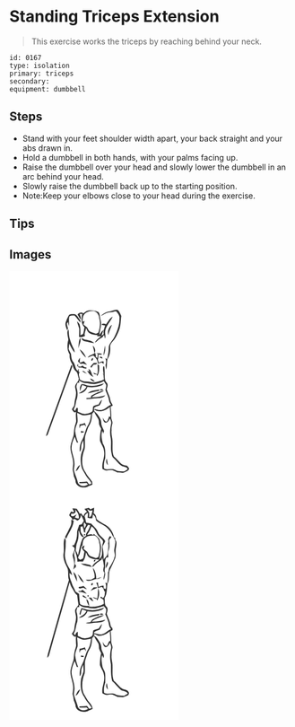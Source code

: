 # Standing Triceps Extension
> This exercise works the triceps by reaching behind your neck.

``` 
id: 0167 
type: isolation 
primary: triceps 
secondary:  
equipment: dumbbell 
``` 

## Steps

 - Stand with your feet shoulder width apart, your back straight and your abs drawn in.
 - Hold a dumbbell in both hands, with your palms facing up.
 - Raise the dumbbell over your head and slowly lower the dumbbell in an arc behind your head.
 - Slowly raise the dumbbell back up to the starting position.
 - Note:Keep your elbows close to your head during the exercise.

## Tips


## Images

<svg width="227pt" height="400" viewBox="0 0 227 300" xmlns="http://www.w3.org/2000/svg">
  <g fill="#FFF">
    <path d="M0 0h227v300H0V0m98.58 56.68c-.29-.31-.85-.92-1.13-1.22-2.47.01-5.47.29-6.22 3.13 1.58 2 2.43 4.47 4.17 6.35.67-2.61-.62-5.05-1.35-7.48 1.14-.01 2.29-.01 3.44 0-1.42 5.88-1.76 13.22 2.87 17.81-.46 3.01-.82 6.04-1.78 8.94-1.2.56-2.39 1.12-3.58 1.68.04-4.97.39-10-1.12-14.82-1.06-1.4-2.2-2.74-3.41-4.02.75 3.44 2.08 6.72 2.94 10.12.02 3.64-.17 7.28-.25 10.92 1.35.07 2.7.18 4.05.31 1.31-.59 2.63-1.14 3.97-1.65-1.46-3.47 1.28-7.1 1.43-10.65.96 2.05 1.72 4.28 3.32 5.95 4.07 3.23 9.43 3.67 14.43 3.33-.71.1-2.11.29-2.82.38l-.25 1.25c1.79.1 3.59.17 5.38.24-2.99 2.55-6.59 4.73-8.26 8.47 2.66-.86 3.94-3.57 6.32-4.89 1.91-1.51 4.77-2.27 5.32-5 .2.03.59.08.78.11.35 1.49.76 2.96 1.25 4.4 1.3-3.4-.66-6.92.18-10.4 1.27-7.29 7.17-12.39 9.96-19.03-4.09 2.15-6.02 6.66-8.85 10.1-2.12-.47-4.63-1.64-6.07.72 1.58.33 3.17.64 4.76.94-.91 3.74-2.92 7.53-1.84 11.45-1 .86-2.02 1.69-3.02 2.55.74-2.63 1.89-5.12 2.64-7.75-2.62 1.37-3.56 4.33-5.32 6.5-.04-4.5 1.74-8.81 2.1-13.3.81-3.8-1.13-7.35-1.52-11.06-.28-2.29-.37-5.04-2.43-6.54-4-1.42-8.29-2.26-12.54-1.92-2.99.24-5.14 2.57-7.55 4.08m35.53-2.76c-4.62.36-8.8 2.99-11.98 6.22 4.29-1.77 8.12-5.24 13.02-4.97 2.69.18 5.12-1.58 7.77-1.34 2.28 2.91 5.22 6.14 4.31 10.16.25 8.38-3 16.37-6.58 23.8-2.14 4.61-6.36 8.11-7.62 13.13-.1 5.6-.8 11.2-2.22 16.62l-2.36-.84c1.13 2.91 1.37 5.99.15 8.92.25 2.03.45 4.06.81 6.07 1.65-4.4.78-9.24 1.78-13.79 3.26-4.97 4.17-11.08 3.69-16.92-.25-2.66 1.59-4.93 3.27-6.79 4.22-4.17 6.47-9.8 8.66-15.2 2.38-6.06 2.08-12.61 2.96-18.95-1.46-2.76-2.38-6.13-5.03-8.01-3.7-.98-7.01 1.67-10.63 1.89m-54.76 5.5c-1.58 2.86-2.99 5.85-4.02 8.95-1.3 3.66.87 7.27 1.78 10.73.47-.82.92-1.64 1.37-2.47-.72-2.06-1.35-4.15-1.56-6.33.49-.77.98-1.55 1.47-2.32.36 1.89.71 3.79 1.19 5.66.84-4.34-.5-8.92.7-13.13 2.12-1.08 4.51-1.26 6.84-.99 2.86 2.96 5.14 6.4 7.97 9.38l-.12-3.07c-2.74-2.68-3.69-7.15-7.83-8.35l-1.58.16c-2.12 0-4.94-.34-6.21 1.78m52.84 26.25c1.23-4.8 3.25-9.32 5.1-13.9-4.46 2.94-6.25 8.82-5.1 13.9m-53.33 6.2c-1.78 6.53-1.98 13.79 1.78 19.7-.56 3.94.65 7.8 2.49 11.24 2.08 3.41 2.14 7.94 5.32 10.66 3.28 2.27 2.97 6.62 4.41 9.96.13 4.96-6.05 7.58-4.83 12.61.39 2.33 1.15 4.6 1.16 6.98.12 5.16-2.21 9.97-2.31 15.12.15 2.75-2.31 4.46-3.19 6.84 1.3 1.81 3.03 5.41 5.6 3.19-.82 4.22-.11 8.49.06 12.73-.48 3.1-1.96 5.95-2.36 9.08-.67 3.54-.54 7.19-1.32 10.71-1.57 4.55-3.28 9.11-3.95 13.9-.53 7.98 3.98 15.31 3.66 23.29-.08 2.47-.54 4.9-.74 7.35.3 2.31 1.16 4.53 1.2 6.89.08 2.89 2.06 5.25 2.56 8.05-.08 8.62 12.11 11.71 18.17 7.11 1.64-.34 3.19-.94 4.58-1.88-.17-1.29-.33-2.57-.49-3.85-2.83-4.25-6.66-7.78-8.78-12.5-6.59-8.95-5.1-21.34-1.21-31.09 1.25-6.63-.86-13.62 1.6-20.09 1.63-3.95 2.33-8.32 4.77-11.89 2.92-4.47 3.32-9.98 3.61-15.17.87-.98 1.73-1.97 2.59-2.97 1.4 3.08 3.1 6 5 8.79 1.91 2.45 1.34 5.7 1.86 8.56.6 2.06 1.79 3.89 2.72 5.82a57.452 57.452 0 0 0-1.63 15.89c1.38 4.52 4.76 8.23 5.34 13.04 2.07 8.36-3.53 16.2-2.01 24.6 1.47.75 2.89 1.67 4.52 2.04 2.95.51 5.9-.89 8.84-.27 2.4.79 4.59 2.07 6.87 3.12 3.15-.65 6.45 1.39 9.39-.38 2.41-1.07 5.67-1.85 6.11-4.95-.88-1.51-1.94-2.98-3.42-3.94-2.58-.6-5.4-.82-7.39-2.79-3.33-3.02-6.08-6.63-9.62-9.44-2.6-5.91-1.58-12.63-1.8-18.93.3-5.4-2.06-10.59-1.25-16-.29-3.05.29-6.03 1.02-8.97.83-3.18-1.89-5.89-1.54-9.04.16-4.6-.21-9.19-.85-13.74.99-.46 1.99-.92 2.98-1.38-.6-2.54-2.83-4.35-3.18-6.96-.67-5.22-3.58-9.75-4.95-14.76.44-2.36 1.71-4.72.95-7.16-.46-1.99-2.81-3-3.06-5.08-1.33-5.97-.12-12.12-1.14-18.11-.29-.17-.89-.49-1.19-.66-1.15 3.5-.12 7.02.25 10.55a92 92 0 0 0-2.3.39c.54.04 1.61.13 2.14.17.2 2.25.41 4.5.6 6.75-4.15 2.33-8.88 3.1-13.5 3.91-3.7-.07-7.27-1.42-11-1.29-2.84.27-5.29-1.21-7.7-2.44.07-3.19-2.89-6.79-.29-9.55-.33-.35-1-1.04-1.33-1.39.1-1.29.13-2.58.07-3.87-.32.77-.98 2.31-1.3 3.08-3.81-3.03-2.99-8.41-6-11.94-2.45-3.13-2.58-7.17-3.04-10.93-1.19-2.14-2.17-4.38-3.2-6.59.42-2.36.73-4.74.95-7.12 1.83 4.27 4.03 8.46 7.02 12.04.41-2.84-1.24-5.22-2.41-7.63-1.77-3.57-3.07-7.36-4.15-11.19-1.18-4.01-.74-8.27-1.67-12.32-2.96 4.2-.44 9.47-.09 14.1m13.29 11.66c.87-2.25 1.55-4.57 2.27-6.87 1.04-2.39.81-5.03.61-7.54-3 4.12-1.85 9.65-2.88 14.41m4.14-13.94c.63 2.68 3.17 4.19 5.71 4.55 3.87.73 7.68 1.82 11.6 2.18-3.39-3.05-8.07-3.95-12.44-4.58-1.57-.86-3.19-1.58-4.87-2.15m15.25 10.08c.73 3.31 1.87 6.54 2.17 9.94 2.58-3.17.68-7.65-2.17-9.94m16.37-.17c-.66 4.51-1.74 8.97-2.03 13.53 2.28-3.99 2.77-9.03 2.03-13.53m-33.93 4.94c1.78 4.43 5.18 8.02 8.4 11.45-1.13-4.7-4.67-8.59-8.4-11.45m20.8 4.56c-2.45 3.32-7.81 2.72-9.97 6.63 2.5-.79 4.78-2.22 7.39-2.7 3.29 2.72 6.34 6.55 6.18 11.06 1.65-.59 3.32-1.11 4.99-1.65.92.66 1.84 1.33 2.77 1.99-.02-.9-.07-2.71-.1-3.62-2.3-.22-4.38.75-6.32 1.88-.46-1.27-.91-2.55-1.37-3.82.85-2.4.54-4.99 1.12-7.45 1.66.82 3.28.71 4.86-.32-2.6-.97-5.36-1.3-8.12-.97l2.09.63c-.12 1.9-.39 3.79-.66 5.67l-2.6-2.2c.27-.12.8-.35 1.07-.47a13.84 13.84 0 0 1-1.33-4.66m6.42 5.34c-.06.32-.18.95-.25 1.27 1.19.47 2.38.96 3.58 1.44-.13-.51-.38-1.52-.51-2.02l-2.82-.69m-29.37 6.55c1.1 1.15 2.34 2.17 3.52 3.25 3.01-1.21 5.64.24 8.39 1.32-1.1-1.94-2.83-3.36-4.35-4.95-1.63.8-3.32 1.44-5.08 1.88-.31-2.2-.01-4.39.35-6.56-1.1 1.57-2.76 3.01-2.83 5.06m19.63-4.61c-1.29.4-2.83 3.13-1.26 3.87 1.08-.5 2.79-3.25 1.26-3.87m1.52 6.63c-1.79 1.42-3.02 3.4-4.64 5l1.32 1.41c.97-1.34 1.91-2.7 2.82-4.09 1.76-.42 4.46.13 4.86-2.26-1.44-.16-2.93-.42-4.36-.06m-22.44 3.73c.8.8 1.59 1.6 2.39 2.4 1.57.06 3.14.12 4.71.14 1.73.76 3.6 1.11 5.49 1.16-.05-.4-.14-1.22-.19-1.62-2.16.6-3.6-1.26-5.13-2.38-.63.4-1.88 1.21-2.5 1.61-.79-.04-2.37-.13-3.16-.17-.11-1-.34-3.01-.45-4.01-.39.96-.78 1.91-1.16 2.87m27.42-1.87c.09 4.42.82 8.91-.34 13.26-1.85-.79-3.69-1.61-5.56-2.35.59.79 1.19 1.58 1.79 2.36l2.99.12.47 2.5c3.15-4.21 3.01-9.7 2.7-14.69-.51-.3-1.54-.9-2.05-1.2m-35.08 1.09c-10.78 29.66-21.46 59.35-32.23 89.02a65.13 65.13 0 0 0-1.78 5.82c1.31-.46 2.18-1.31 2.62-2.56 10.63-29.33 21.19-58.69 31.87-88 .32-1.3 1.29-2.65.5-3.97-.24-.07-.73-.23-.98-.31m22.79 5.22c.35.83 1.06 2.47 1.42 3.3-.77-.25-2.29-.75-3.06-1 2.17 3.27 4.38 6.95 8.39 8.14-.61-.98-1.24-1.95-1.88-2.9-.48-2.34-1.64-4.43-2.65-6.56-.56-.25-1.67-.73-2.22-.98m-8.24 2.51c1.52 2.06 3.97 2.93 6.3 3.7-1.24-1.24-2.67-2.25-4.04-3.32-.57-.09-1.7-.28-2.26-.38m10.44 10.01c1.41 2.31 3.41 4.36 6.42 4.02-1.75-1.87-3.79-3.64-6.42-4.02z"/>
    <path d="M100.15 57.95c3.29-3.98 8.99-5.07 13.88-4.19 4.21 1.51 6 5.99 6.29 10.14 1.79 6.17.61 12.69-1.41 18.64-.99.42-1.98.83-2.96 1.25-2.67-.88-5.37-1.69-7.93-2.86-2.23-1.16-2.77-3.84-4.15-5.73-1.57-1.32-3.27-2.47-4.79-3.83.52-1.56 1.03-3.13 1.53-4.7-.68.27-2.05.81-2.73 1.07.09-3.35.03-7.03 2.27-9.79zM108.31 136.19c.49.63.49.63 0 0zM93.05 146.33c2.74 1.58 5.5 3.51 8.8 3.45 4.72.01 9.35 2.28 14.07 1.02 3.44-.99 7.12-1.44 10.1-3.59l.51.16c.88 1.64 2.03 3.13 2.87 4.79.63 2.47-1.06 4.89-.76 7.34 1.66 4.5 4.19 8.75 4.67 13.62.2 2.1 1.37 3.87 2.63 5.5-4.06 1.58-6.85 5.29-11.03 6.62-3.93 1.73-8.05-.43-11.98-.99 1.13-3.43 4.84-3.55 7.67-4.68 1.81-2.21 2.67-5.03 3.3-7.77-1.87 1.86-3.24 4.13-4.38 6.5-2.41.51-4.86 1.03-7.06 2.2-1.49 2.45.28 6.59-2.9 8.19-4.02 2.16-9.16 3.29-13.45 1.24-1.51-.62-2.99-1.3-4.48-1.95-.49-1.69 1.26-5.59-1.67-5.14-.79 1.37-1.4 2.84-2.11 4.26-.47-.58-1.4-1.73-1.87-2.3 2.42-3.53 2.76-7.8 3.59-11.86 2.28-5.37 2-11.51.36-17.02-.74-2.26.59-4.45 1.16-6.57.61-.03 1.83-.07 2.44-.09-.12-.74-.36-2.2-.48-2.93m10.94 6.4c-2.52-.54-5.05-1.89-7.65-1.45-1.62 2.68-2.82 5.9-1.48 8.95.65-2.73 1.44-5.43 2.58-8 1.93.7 3.87 1.41 5.75 2.24-2.02 4.48-6.47 6.58-10.41 9.02 5.12.29 10.31-3.68 11.63-8.65 6.56 1.13 13.4.41 19.54-2.14 1.07-.7 1.88-1.72 2.77-2.62-7.23 2.53-15.1 4.65-22.73 2.65m.7 10.68c5.04-.82 9.87-2.73 14.97-3.18.3-.5.88-1.49 1.17-1.99-5.47 1.1-11.8 1.28-16.14 5.17m16.55-4.2c1.25.57 3.67.8 4.39-.56-.96-.95-4.69-1.41-4.39.56m-11.71 7.42c-.22.96-.43 1.92-.64 2.89-1.96.13-3.92.3-5.88.45l.07 1.19c4.69.39 9.23-1.13 13.91-1.11 4.03-.31 8.73-.32 11.38-3.91-5.86 1.67-12.11 2.83-18.13 2.64 4.16-4.76 11.46-5.06 16.39-8.86-6.23.59-11.7 3.82-17.1 6.71z"/>
    <path d="M113.29 184.95c6.62 5.35 15.52 1.66 21.13-3.32.37 4.42.58 8.86.68 13.3-.44-.12-1.31-.38-1.75-.5-.8 2.48-1.39 5.22-3.37 7.08-2.77-.69-3.88-3.5-5.19-5.71.66 2.36.78 5.67 3.33 6.85 3.49.67 4.96-3.31 6.5-5.63.78 2.22 2.11 4.5 1.53 6.94-1.47 6.63-2.08 13.64-.46 20.31.93 6.4-.59 12.96.99 19.29.51 2.15.52 4.68 2.46 6.14 3.79 3.29 6.46 7.77 10.64 10.6 2.69 1.92 7.4.82 8.45 4.7-1.62 1.11-3.27 2.26-5.13 2.94-2.69.04-5.38-.31-8.04-.61-2.91-1.13-5.68-3.07-8.96-2.58-3.08-.17-6.77 1.27-9.38-.88-.63-4.49-.09-9.4 1.54-13.69.03-6.58.89-13.63-3.11-19.34-1.41-5.5-2.98-11.7-.75-17.21l1.07 3.65c.31-.81.94-2.45 1.26-3.27-1.23-3.69-3.85-6.98-3.78-11.04.05-4.49-2.99-8.05-5.29-11.62-1.34-2.28-4.7-3.29-4.37-6.4m18.5 74.53c-.45-2.93-.95-5.85-1.44-8.77-1.5 3.02-1.08 6.42 1.44 8.77zM90.67 189.54c2.7 1.12 5.21 2.78 8.11 3.37 3.58.32 7.09-.73 10.55-1.49-.66 4.78-1.21 9.82-3.82 14.01-4.17 6.54-4.68 14.67-8.66 21.31-2.45 4.52-3.22 9.79-2.57 14.87 1.82-1.75 1.6-4.37 1.77-6.66-.02-3.09 1.41-5.91 2.75-8.61.37 4.24 1.1 8.72-.71 12.75-3.41 7.07-3.33 15.35-1.56 22.85.84 3.85 3.5 6.87 5.23 10.33 2.04 4.34 6.21 7.22 8.11 11.67-.93.88-2.25.96-3.44 1.28-.98-1.14-1.31-3.16-2.82-3.69-3.21.23-6.41.62-9.64.46-.17.37-.51 1.11-.67 1.48 3.32.34 6.62.29 9.93-.07.49.46 1.45 1.4 1.94 1.87-3.91 3.33-10.64 2.71-13.3-1.83-1.21-6.04-4.27-11.5-5.64-17.5.12-2.64 1.04-5.2.89-7.87.05-7.25-3.3-13.93-4.02-21.06.07-5.43 1.99-10.69 4.24-15.58 1 2.56 1.93 5.15 2.79 7.76.63.09 1.27.17 1.9.26-1.97-4.98-3.55-10.15-4.02-15.51-.05-4.15 1.92-7.91 3.17-11.75.48-4.21-.44-8.44-.51-12.65m3.23 15.41c-.18 1.81-.34 3.64-.03 5.44l1.16-3.48c1.81-.43 3.61-.89 5.4-1.41.73 1.06 1.5 2.08 2.32 3.07-.5-1.84-1.14-3.63-1.77-5.43-2.22 1.08-4.62 1.65-7.08 1.81m1.94 11.46c1.54-.41 3.07-.84 4.57-1.38-1.54-.47-3.1-.88-4.66-1.28l.09 2.66m-7.2 51.38c3.42-1.61 4.51-5.36 6.1-8.46-3.56 1.31-4.59 5.38-6.1 8.46z"/>
  </g>
  <g fill="#333">
    <path d="M98.58 56.68c2.41-1.51 4.56-3.84 7.55-4.08 4.25-.34 8.54.5 12.54 1.92 2.06 1.5 2.15 4.25 2.43 6.54.39 3.71 2.33 7.26 1.52 11.06-.36 4.49-2.14 8.8-2.1 13.3 1.76-2.17 2.7-5.13 5.32-6.5-.75 2.63-1.9 5.12-2.64 7.75 1-.86 2.02-1.69 3.02-2.55-1.08-3.92.93-7.71 1.84-11.45-1.59-.3-3.18-.61-4.76-.94 1.44-2.36 3.95-1.19 6.07-.72 2.83-3.44 4.76-7.95 8.85-10.1-2.79 6.64-8.69 11.74-9.96 19.03-.84 3.48 1.12 7-.18 10.4-.49-1.44-.9-2.91-1.25-4.4-.19-.03-.58-.08-.78-.11-.55 2.73-3.41 3.49-5.32 5-2.38 1.32-3.66 4.03-6.32 4.89 1.67-3.74 5.27-5.92 8.26-8.47-1.79-.07-3.59-.14-5.38-.24l.25-1.25c.71-.09 2.11-.28 2.82-.38-5 .34-10.36-.1-14.43-3.33-1.6-1.67-2.36-3.9-3.32-5.95-.15 3.55-2.89 7.18-1.43 10.65-1.34.51-2.66 1.06-3.97 1.65-1.35-.13-2.7-.24-4.05-.31.08-3.64.27-7.28.25-10.92-.86-3.4-2.19-6.68-2.94-10.12 1.21 1.28 2.35 2.62 3.41 4.02 1.51 4.82 1.16 9.85 1.12 14.82 1.19-.56 2.38-1.12 3.58-1.68.96-2.9 1.32-5.93 1.78-8.94-4.63-4.59-4.29-11.93-2.87-17.81-1.15-.01-2.3-.01-3.44 0 .73 2.43 2.02 4.87 1.35 7.48-1.74-1.88-2.59-4.35-4.17-6.35.75-2.84 3.75-3.12 6.22-3.13.28.3.84.91 1.13 1.22m1.57 1.27c-2.24 2.76-2.18 6.44-2.27 9.79.68-.26 2.05-.8 2.73-1.07-.5 1.57-1.01 3.14-1.53 4.7 1.52 1.36 3.22 2.51 4.79 3.83 1.38 1.89 1.92 4.57 4.15 5.73 2.56 1.17 5.26 1.98 7.93 2.86.98-.42 1.97-.83 2.96-1.25 2.02-5.95 3.2-12.47 1.41-18.64-.29-4.15-2.08-8.63-6.29-10.14-4.89-.88-10.59.21-13.88 4.19z"/>
    <path d="M134.11 53.92c3.62-.22 6.93-2.87 10.63-1.89 2.65 1.88 3.57 5.25 5.03 8.01-.88 6.34-.58 12.89-2.96 18.95-2.19 5.4-4.44 11.03-8.66 15.2-1.68 1.86-3.52 4.13-3.27 6.79.48 5.84-.43 11.95-3.69 16.92-1 4.55-.13 9.39-1.78 13.79-.36-2.01-.56-4.04-.81-6.07 1.22-2.93.98-6.01-.15-8.92l2.36.84c1.42-5.42 2.12-11.02 2.22-16.62 1.26-5.02 5.48-8.52 7.62-13.13 3.58-7.43 6.83-15.42 6.58-23.8.91-4.02-2.03-7.25-4.31-10.16-2.65-.24-5.08 1.52-7.77 1.34-4.9-.27-8.73 3.2-13.02 4.97 3.18-3.23 7.36-5.86 11.98-6.22zM79.35 59.42c1.27-2.12 4.09-1.78 6.21-1.78l1.58-.16c4.14 1.2 5.09 5.67 7.83 8.35l.12 3.07c-2.83-2.98-5.11-6.42-7.97-9.38-2.33-.27-4.72-.09-6.84.99-1.2 4.21.14 8.79-.7 13.13-.48-1.87-.83-3.77-1.19-5.66-.49.77-.98 1.55-1.47 2.32.21 2.18.84 4.27 1.56 6.33-.45.83-.9 1.65-1.37 2.47-.91-3.46-3.08-7.07-1.78-10.73 1.03-3.1 2.44-6.09 4.02-8.95z"/>
    <path d="M132.19 85.67c-1.15-5.08.64-10.96 5.1-13.9-1.85 4.58-3.87 9.1-5.1 13.9zM78.86 91.87c-.35-4.63-2.87-9.9.09-14.1.93 4.05.49 8.31 1.67 12.32 1.08 3.83 2.38 7.62 4.15 11.19 1.17 2.41 2.82 4.79 2.41 7.63-2.99-3.58-5.19-7.77-7.02-12.04-.22 2.38-.53 4.76-.95 7.12 1.03 2.21 2.01 4.45 3.2 6.59.46 3.76.59 7.8 3.04 10.93 3.01 3.53 2.19 8.91 6 11.94.32-.77.98-2.31 1.3-3.08.06 1.29.03 2.58-.07 3.87.33.35 1 1.04 1.33 1.39-2.6 2.76.36 6.36.29 9.55 2.41 1.23 4.86 2.71 7.7 2.44 3.73-.13 7.3 1.22 11 1.29 4.62-.81 9.35-1.58 13.5-3.91-.19-2.25-.4-4.5-.6-6.75-.53-.04-1.6-.13-2.14-.17a92 92 0 0 1 2.3-.39c-.37-3.53-1.4-7.05-.25-10.55.3.17.9.49 1.19.66 1.02 5.99-.19 12.14 1.14 18.11.25 2.08 2.6 3.09 3.06 5.08.76 2.44-.51 4.8-.95 7.16 1.37 5.01 4.28 9.54 4.95 14.76.35 2.61 2.58 4.42 3.18 6.96-.99.46-1.99.92-2.98 1.38.64 4.55 1.01 9.14.85 13.74-.35 3.15 2.37 5.86 1.54 9.04-.73 2.94-1.31 5.92-1.02 8.97-.81 5.41 1.55 10.6 1.25 16 .22 6.3-.8 13.02 1.8 18.93 3.54 2.81 6.29 6.42 9.62 9.44 1.99 1.97 4.81 2.19 7.39 2.79 1.48.96 2.54 2.43 3.42 3.94-.44 3.1-3.7 3.88-6.11 4.95-2.94 1.77-6.24-.27-9.39.38-2.28-1.05-4.47-2.33-6.87-3.12-2.94-.62-5.89.78-8.84.27-1.63-.37-3.05-1.29-4.52-2.04-1.52-8.4 4.08-16.24 2.01-24.6-.58-4.81-3.96-8.52-5.34-13.04-.2-5.34.35-10.7 1.63-15.89-.93-1.93-2.12-3.76-2.72-5.82-.52-2.86.05-6.11-1.86-8.56-1.9-2.79-3.6-5.71-5-8.79-.86 1-1.72 1.99-2.59 2.97-.29 5.19-.69 10.7-3.61 15.17-2.44 3.57-3.14 7.94-4.77 11.89-2.46 6.47-.35 13.46-1.6 20.09-3.89 9.75-5.38 22.14 1.21 31.09 2.12 4.72 5.95 8.25 8.78 12.5.16 1.28.32 2.56.49 3.85-1.39.94-2.94 1.54-4.58 1.88-6.06 4.6-18.25 1.51-18.17-7.11-.5-2.8-2.48-5.16-2.56-8.05-.04-2.36-.9-4.58-1.2-6.89.2-2.45.66-4.88.74-7.35.32-7.98-4.19-15.31-3.66-23.29.67-4.79 2.38-9.35 3.95-13.9.78-3.52.65-7.17 1.32-10.71.4-3.13 1.88-5.98 2.36-9.08-.17-4.24-.88-8.51-.06-12.73-2.57 2.22-4.3-1.38-5.6-3.19.88-2.38 3.34-4.09 3.19-6.84.1-5.15 2.43-9.96 2.31-15.12-.01-2.38-.77-4.65-1.16-6.98-1.22-5.03 4.96-7.65 4.83-12.61-1.44-3.34-1.13-7.69-4.41-9.96-3.18-2.72-3.24-7.25-5.32-10.66-1.84-3.44-3.05-7.3-2.49-11.24-3.76-5.91-3.56-13.17-1.78-19.7m14.19 54.46c.12.73.36 2.19.48 2.93-.61.02-1.83.06-2.44.09-.57 2.12-1.9 4.31-1.16 6.57 1.64 5.51 1.92 11.65-.36 17.02-.83 4.06-1.17 8.33-3.59 11.86.47.57 1.4 1.72 1.87 2.3.71-1.42 1.32-2.89 2.11-4.26 2.93-.45 1.18 3.45 1.67 5.14 1.49.65 2.97 1.33 4.48 1.95 4.29 2.05 9.43.92 13.45-1.24 3.18-1.6 1.41-5.74 2.9-8.19 2.2-1.17 4.65-1.69 7.06-2.2 1.14-2.37 2.51-4.64 4.38-6.5-.63 2.74-1.49 5.56-3.3 7.77-2.83 1.13-6.54 1.25-7.67 4.68 3.93.56 8.05 2.72 11.98.99 4.18-1.33 6.97-5.04 11.03-6.62-1.26-1.63-2.43-3.4-2.63-5.5-.48-4.87-3.01-9.12-4.67-13.62-.3-2.45 1.39-4.87.76-7.34-.84-1.66-1.99-3.15-2.87-4.79l-.51-.16c-2.98 2.15-6.66 2.6-10.1 3.59-4.72 1.26-9.35-1.01-14.07-1.02-3.3.06-6.06-1.87-8.8-3.45m20.24 38.62c-.33 3.11 3.03 4.12 4.37 6.4 2.3 3.57 5.34 7.13 5.29 11.62-.07 4.06 2.55 7.35 3.78 11.04-.32.82-.95 2.46-1.26 3.27l-1.07-3.65c-2.23 5.51-.66 11.71.75 17.21 4 5.71 3.14 12.76 3.11 19.34-1.63 4.29-2.17 9.2-1.54 13.69 2.61 2.15 6.3.71 9.38.88 3.28-.49 6.05 1.45 8.96 2.58 2.66.3 5.35.65 8.04.61 1.86-.68 3.51-1.83 5.13-2.94-1.05-3.88-5.76-2.78-8.45-4.7-4.18-2.83-6.85-7.31-10.64-10.6-1.94-1.46-1.95-3.99-2.46-6.14-1.58-6.33-.06-12.89-.99-19.29-1.62-6.67-1.01-13.68.46-20.31.58-2.44-.75-4.72-1.53-6.94-1.54 2.32-3.01 6.3-6.5 5.63-2.55-1.18-2.67-4.49-3.33-6.85 1.31 2.21 2.42 5.02 5.19 5.71 1.98-1.86 2.57-4.6 3.37-7.08.44.12 1.31.38 1.75.5-.1-4.44-.31-8.88-.68-13.3-5.61 4.98-14.51 8.67-21.13 3.32m-22.62 4.59c.07 4.21.99 8.44.51 12.65-1.25 3.84-3.22 7.6-3.17 11.75.47 5.36 2.05 10.53 4.02 15.51-.63-.09-1.27-.17-1.9-.26-.86-2.61-1.79-5.2-2.79-7.76-2.25 4.89-4.17 10.15-4.24 15.58.72 7.13 4.07 13.81 4.02 21.06.15 2.67-.77 5.23-.89 7.87 1.37 6 4.43 11.46 5.64 17.5 2.66 4.54 9.39 5.16 13.3 1.83-.49-.47-1.45-1.41-1.94-1.87-3.31.36-6.61.41-9.93.07.16-.37.5-1.11.67-1.48 3.23.16 6.43-.23 9.64-.46 1.51.53 1.84 2.55 2.82 3.69 1.19-.32 2.51-.4 3.44-1.28-1.9-4.45-6.07-7.33-8.11-11.67-1.73-3.46-4.39-6.48-5.23-10.33-1.77-7.5-1.85-15.78 1.56-22.85 1.81-4.03 1.08-8.51.71-12.75-1.34 2.7-2.77 5.52-2.75 8.61-.17 2.29.05 4.91-1.77 6.66-.65-5.08.12-10.35 2.57-14.87 3.98-6.64 4.49-14.77 8.66-21.31 2.61-4.19 3.16-9.23 3.82-14.01-3.46.76-6.97 1.81-10.55 1.49-2.9-.59-5.41-2.25-8.11-3.37z"/>
    <path d="M92.15 103.53c1.03-4.76-.12-10.29 2.88-14.41.2 2.51.43 5.15-.61 7.54-.72 2.3-1.4 4.62-2.27 6.87zM96.29 89.59c1.68.57 3.3 1.29 4.87 2.15 4.37.63 9.05 1.53 12.44 4.58-3.92-.36-7.73-1.45-11.6-2.18-2.54-.36-5.08-1.87-5.71-4.55zM111.54 99.67c2.85 2.29 4.75 6.77 2.17 9.94-.3-3.4-1.44-6.63-2.17-9.94zM127.91 99.5c.74 4.5.25 9.54-2.03 13.53.29-4.56 1.37-9.02 2.03-13.53zM93.98 104.44c3.73 2.86 7.27 6.75 8.4 11.45-3.22-3.43-6.62-7.02-8.4-11.45z"/>
    <path d="M114.78 109c.17 1.62.61 3.19 1.33 4.66-.27.12-.8.35-1.07.47l2.6 2.2c.27-1.88.54-3.77.66-5.67l-2.09-.63c2.76-.33 5.52 0 8.12.97-1.58 1.03-3.2 1.14-4.86.32-.58 2.46-.27 5.05-1.12 7.45.46 1.27.91 2.55 1.37 3.82 1.94-1.13 4.02-2.1 6.32-1.88.03.91.08 2.72.1 3.62-.93-.66-1.85-1.33-2.77-1.99-1.67.54-3.34 1.06-4.99 1.65.16-4.51-2.89-8.34-6.18-11.06-2.61.48-4.89 1.91-7.39 2.7 2.16-3.91 7.52-3.31 9.97-6.63z"/>
    <path d="M121.2 114.34l2.82.69c.13.5.38 1.51.51 2.02-1.2-.48-2.39-.97-3.58-1.44.07-.32.19-.95.25-1.27zM91.83 120.89c.07-2.05 1.73-3.49 2.83-5.06-.36 2.17-.66 4.36-.35 6.56 1.76-.44 3.45-1.08 5.08-1.88 1.52 1.59 3.25 3.01 4.35 4.95-2.75-1.08-5.38-2.53-8.39-1.32-1.18-1.08-2.42-2.1-3.52-3.25zM111.46 116.28c1.53.62-.18 3.37-1.26 3.87-1.57-.74-.03-3.47 1.26-3.87zM112.98 122.91c1.43-.36 2.92-.1 4.36.06-.4 2.39-3.1 1.84-4.86 2.26-.91 1.39-1.85 2.75-2.82 4.09l-1.32-1.41c1.62-1.6 2.85-3.58 4.64-5zM90.54 126.64c.38-.96.77-1.91 1.16-2.87.11 1 .34 3.01.45 4.01.79.04 2.37.13 3.16.17.62-.4 1.87-1.21 2.5-1.61 1.53 1.12 2.97 2.98 5.13 2.38.05.4.14 1.22.19 1.62-1.89-.05-3.76-.4-5.49-1.16-1.57-.02-3.14-.08-4.71-.14-.8-.8-1.59-1.6-2.39-2.4zM117.96 124.77c.51.3 1.54.9 2.05 1.2.31 4.99.45 10.48-2.7 14.69l-.47-2.5-2.99-.12c-.6-.78-1.2-1.57-1.79-2.36 1.87.74 3.71 1.56 5.56 2.35 1.16-4.35.43-8.84.34-13.26zM82.88 125.86c.25.08.74.24.98.31.79 1.32-.18 2.67-.5 3.97-10.68 29.31-21.24 58.67-31.87 88-.44 1.25-1.31 2.1-2.62 2.56.5-1.97 1.1-3.91 1.78-5.82 10.77-29.67 21.45-59.36 32.23-89.02zM105.67 131.08c.55.25 1.66.73 2.22.98 1.01 2.13 2.17 4.22 2.65 6.56.64.95 1.27 1.92 1.88 2.9-4.01-1.19-6.22-4.87-8.39-8.14.77.25 2.29.75 3.06 1-.36-.83-1.07-2.47-1.42-3.3m2.64 5.11c.49.63.49.63 0 0zM97.43 133.59c.56.1 1.69.29 2.26.38 1.37 1.07 2.8 2.08 4.04 3.32-2.33-.77-4.78-1.64-6.3-3.7zM107.87 143.6c2.63.38 4.67 2.15 6.42 4.02-3.01.34-5.01-1.71-6.42-4.02zM103.99 152.73c7.63 2 15.5-.12 22.73-2.65-.89.9-1.7 1.92-2.77 2.62-6.14 2.55-12.98 3.27-19.54 2.14-1.32 4.97-6.51 8.94-11.63 8.65 3.94-2.44 8.39-4.54 10.41-9.02-1.88-.83-3.82-1.54-5.75-2.24-1.14 2.57-1.93 5.27-2.58 8-1.34-3.05-.14-6.27 1.48-8.95 2.6-.44 5.13.91 7.65 1.45zM104.69 163.41c4.34-3.89 10.67-4.07 16.14-5.17-.29.5-.87 1.49-1.17 1.99-5.1.45-9.93 2.36-14.97 3.18zM121.24 159.21c-.3-1.97 3.43-1.51 4.39-.56-.72 1.36-3.14 1.13-4.39.56zM109.53 166.63c5.4-2.89 10.87-6.12 17.1-6.71-4.93 3.8-12.23 4.1-16.39 8.86 6.02.19 12.27-.97 18.13-2.64-2.65 3.59-7.35 3.6-11.38 3.91-4.68-.02-9.22 1.5-13.91 1.11l-.07-1.19c1.96-.15 3.92-.32 5.88-.45.21-.97.42-1.93.64-2.89zM93.9 204.95c2.46-.16 4.86-.73 7.08-1.81.63 1.8 1.27 3.59 1.77 5.43-.82-.99-1.59-2.01-2.32-3.07-1.79.52-3.59.98-5.4 1.41l-1.16 3.48c-.31-1.8-.15-3.63.03-5.44zM95.84 216.41l-.09-2.66c1.56.4 3.12.81 4.66 1.28-1.5.54-3.03.97-4.57 1.38zM131.79 259.48c-2.52-2.35-2.94-5.75-1.44-8.77.49 2.92.99 5.84 1.44 8.77zM88.64 267.79c1.51-3.08 2.54-7.15 6.1-8.46-1.59 3.1-2.68 6.85-6.1 8.46z"/>
  </g>
</svg>

<svg width="227pt" height="400" viewBox="0 0 227 300" xmlns="http://www.w3.org/2000/svg">
  <g fill="#FFF">
    <path d="M0 0h227v300H0V0m100.4 17.98a92.99 92.99 0 0 0 3.56 4.12c-2.87.76-4.09 3.22-4.77 5.87-1.17-1.46-2.35-2.91-3.53-4.37-.32.27-.95.79-1.27 1.06a89.283 89.283 0 0 0-4.27-6.92c-1.94-.16-3.88-.32-5.82-.43.67 1.46 1.37 2.9 2.09 4.34-.21.23-.64.71-.85.94-.94-.42-1.88-.85-2.81-1.27-.98 1.54-2.03 3.05-2.7 4.76.36 2.76 4.54 3.34 3.77 6.5 1.2-.37 2.38-.74 3.56-1.15 1.21.78 2.37 1.63 3.65 2.3 3.16-1.25 4.44-4.39 4.64-7.58 1.56 2.53 2.96 5.16 3.88 8-.89 1.43-1.78 2.85-2.68 4.27-1.21.37-2.43.76-3.64 1.13-.66 3.56-2.82 6.76-2.65 10.47.15 5.62-1.15 11.24-3.98 16.12-.72.27-2.15.8-2.86 1.07 1.04.95 2.11 1.87 3.23 2.73 1.04 3.63-1.67 6.56-2.44 9.88.76 4.05 2.44 7.98 2.35 12.16-.18 2.43-1.1 4.76-1.08 7.21.72-.97 1.41-1.96 2.05-2.99l1.16.72-.41-1.06c1.03-1.67.62-3.14-1.15-4.07.2-3.64.63-7.36-.5-10.89-.76-2.48-.2-5.09.91-7.36 1.06 5.06 3.45 9.89 3.14 15.17 2.38-.37 4.8-.48 7.2-.21 3.06-3.39 3.6-8.06 4.4-12.36.98 2.05 1.76 4.27 3.35 5.94 4.05 3.28 9.44 3.33 14.37 3.8-3.52 2.89-8.23 5.02-9.52 9.78.44-.18 1.31-.53 1.75-.71 2.76-3.98 7-6.59 10.96-9.24.19-.87.4-1.73.6-2.58 1.2 3.71 2 7.56 2.44 11.43-.58 2.97-2.02 6.3.69 8.71-.31 3.27-1.35 6.44-1.28 9.74 1.38-2.05 1.63-4.56 2.09-6.93.5-2.32-1.01-4.57-.43-6.88 1.26-5.24-.57-10.91 1.85-15.89 1.01-.3 2.02-.59 3.04-.87-.24-1.85-.52-3.71-.57-5.58.11-2.71 1.65-5.1 1.96-7.76-.08-3.28-.04-6.57-.28-9.85 1.02-1.25 2.06-2.47 3.1-3.7-.9-.34-1.68-1.03-2.7-.87-.72 1.3-1.25 2.69-1.83 4.06.58 1.73.5 3.54-.03 5.27.99 4.65-.3 9.33-.88 13.95-.3 3.56-3.87 5.08-5.27 8.09.53-5.36-.23-10.66-1.05-15.93-.66-3.56 2.76-5.96 3.24-9.17-1.55-3.3-4.93-5.2-7.23-7.93-2.45-2.47-2.9-6.18-5.24-8.72-1.94-2.28-4.29-4.18-6.15-6.52-2.27-.55-4.55-1.02-6.84-1.42-.57-2.96-1.26-5.89-2.1-8.79 1.02-1.84 2.37-3.48 4.5-4.07-.1 2.09-.27 4.17-.43 6.25 2.04.82 4.22.91 6.38.62.19-1.59.39-3.19.61-4.78 2.7 1.74 4.28 4.3 4.06 7.56 3.29 3.73 8.28 5.01 12.2 7.87 3.69 2.75 6.92 6.2 8.94 10.37 1.73 3.81 4.88 7.21 4.89 11.62-.5 3.35-1.14 6.68-1.58 10.03.03 2.87 1.39 5.71.71 8.59-1.2 5.26-4.01 9.95-6.86 14.46-1.52 1.97-.52 4.74-2.03 6.71-.18 4.91-.13 9.86-1.16 14.7-.59-.2-1.79-.61-2.39-.81.88 2.64 1.27 5.41.55 8.15-.69-.1-2.08-.28-2.78-.37-.06-1.28-.12-2.56-.19-3.84-2.36-.09-4.49.9-6.54 1.93-.6-2-1.14-4.05-.82-6.15l-2.54.32c1.21 2.24 2.13 4.63 2.38 7.19 1.7-.57 3.41-1.09 5.11-1.63 1.94 1.45 2.85 3.61 3.33 5.92l1.02.02c-.61 2.9.03 6.39-2.24 8.67-1.36.37-2.05-1.02-2.86-1.79-.4.36-1.21 1.07-1.61 1.43 1.28.8 2.55 1.62 3.89 2.32l.57.3c.48 1.87.7 3.81.62 5.74-5.82 3.44-12.87 4.22-19.51 3.78-.42-3.58-.33-8-3.8-10.15.14 3.4 1.99 6.32 3.48 9.26-4.1-.09-8.55.15-11.92-2.63-.93-4.43-.92-8.99-1.36-13.48-1.55-1.17-3.15-2.3-4.79-3.33-1.09-3.35-3.21-6.22-4.42-9.51-1.55-4.97-4.37-9.64-3.41-15.07.79.74 2.37 2.23 3.16 2.98-.49-4.54-3.06-8.39-5.31-12.22-2.44-4.13-3.58-8.86-4.17-13.58-.21-4.68 1.09-9.26.96-13.94-.21-3.43 1.1-7.22-1.16-10.2-2.85 6.41-.51 13.55-1.59 20.28-1.02 5.36.67 10.71 2.92 15.53 1.22 2.74 3.11 5.33 3.07 8.46.46 3.96-.38 8.11 1.2 11.89-9.14 31.65-18.02 63.37-27.09 95.05-.86 2.98-1.87 5.97-1.94 9.11 1.22-1.12 2.27-2.47 2.6-4.12 8.94-32.33 18.57-64.47 27.29-96.86.78 2.55 1.54 5.16 3.12 7.35 2.39 3.24 3.63 7.34 7.01 9.78.48 4.35 1.05 8.68 1.69 13-1.42 2.27-3.23 4.3-4.4 6.72-.45 3.08.92 6.01 1.12 9.05.48 5.49-2.13 10.61-2.24 16.07-.02 2.8-2.21 4.82-3.4 7.18 1.74 1.33 3.08 4.78 5.71 3.13-.59 4.17-.02 8.35.13 12.52-.47 3.1-1.94 5.94-2.33 9.06-.67 3.54-.57 7.2-1.34 10.72-1.55 4.53-3.27 9.07-3.92 13.84-.49 6.7 2.7 12.9 3.43 19.46.54 3.75.02 7.57-.69 11.26.65 2.25 1.32 4.51 1.39 6.87.08 2.86 2 5.21 2.51 7.98-.04 8.65 12 11.68 18.18 7.25 1.69-.47 3.32-1.12 4.84-2-.22-3.31-2.03-6.1-4.14-8.52-3.42-3.47-5.25-8.06-7.89-12.08-3.3-8.61-2.07-18.49 1.36-26.88 1.19-6.56-.87-13.49 1.55-19.9 1.58-4 2.39-8.37 4.8-11.99 2.92-4.49 3.32-10.02 3.63-15.23.85-.93 1.71-1.86 2.56-2.79 1.44 3.02 3.13 5.91 5.01 8.68 1.87 2.45 1.32 5.68 1.84 8.54.6 2.05 1.77 3.87 2.7 5.79-1.25 5.18-1.83 10.52-1.65 15.84 1.37 4.51 4.73 8.23 5.35 13 2.15 8.4-3.54 16.28-2 24.72 1.51.76 2.97 1.68 4.64 2.05 2.91.48 5.83-.94 8.73-.28 2.39.78 4.58 2.05 6.87 3.1 2.42-.28 4.8.3 7.21.45 2.46-.86 4.8-2 7.23-2.94.41-1.43 1.66-3.07.17-4.3-1.41-2.82-4.59-2.9-7.24-3.63-5-2.58-7.8-7.81-12.27-11.11-2.68-6.24-1.56-13.28-1.81-19.9.21-4.71-1.87-9.22-1.26-13.94-.01-3.08-.06-6.17.88-9.15 1.34-3.51-1.66-6.59-1.39-10.06.17-4.54-.18-9.08-.82-13.57l2.64-1.29c-.05-.59-.15-1.76-.21-2.34-1.01-1.27-2.38-2.44-2.53-4.16-.6-5.44-3.61-10.15-5.05-15.35.68-2.97 2.32-6.66-.27-9.19-3.14-3.09-2.08-7.92-2.64-11.9 3.75-5.69 2.78-12.68 3.85-19.09 3.44-5.58.77-12.55 3.23-18.44 2.44-4.67 4.48-9.53 6.62-14.34 2.34-4.91.22-10.5 1.61-15.63.52-3.36 1.56-7.34-.99-10.17-.02-.55-.06-1.65-.07-2.2l-1.52-1.12c-1.38-6.75-5.31-13.31-11.46-16.75-4.11-2.27-8.55-4.15-11.88-7.57-.6-3.02-1.05-6.27-4.02-7.94.45-2.48.62-4.99.65-7.51-1.69.7-3.36 1.45-5.02 2.22-.7-.69-1.4-1.37-2.09-2.06-1.97.46-3.93.98-5.88 1.52M82.8 32.72c.11 2.51.4 5.18-.76 7.51-2.26 5.21-4.79 10.31-7.58 15.26.47.85.96 1.69 1.45 2.52 3.27-8.15 9.43-15.27 10.14-24.33-1.08-.34-2.16-.66-3.25-.96m30.41 53.64c-.04.57-.12 1.72-.15 2.29 1.12.41 2.47-1.74 2.09-2.72-.49.11-1.46.32-1.94.43m17.82 1.9c-.99 2.95-2.64 5.87-1.84 9.08 1.35-2.72 4.06-6.13 1.84-9.08m-35.45 2.95c4.4 3 9.98 3.25 15 4.59-1.21-1.2-2.15-2.97-4.01-3.17-3.61-.8-7.28-1.48-10.99-1.42m16.15 5.72c.54 4.44 3.13 8.46 2.19 13.11-1.56.84-3.1 1.72-4.62 2.63-2.41-.09-4.83-.13-7.23.14 3.7 2.82 8.34.63 12.18-.69 3.29-.29 6.77-.68 9.37-2.94-2.49.64-4.89 1.58-7.32 2.44-.32-5.08-.89-10.83-4.57-14.69m-26.09 5.5c.81 4.51 2.89 8.62 4.79 12.75.22-4.62-1.01-9.76-4.79-12.75m5.96 2.77c1.62 4.35 3.74 9.25 8.04 11.54-1.62-4.41-5-8.02-8.04-11.54m18.09 14.92c1.46.73 2.47-1.73 1.76-2.78-1.33-.47-2.66 1.73-1.76 2.78m-16.56 2.14c-.16.34-.49 1.03-.66 1.37.42.21 1.27.64 1.69.86 1.65-.32 3.3-.63 4.93-1.02 1.46.91 2.95 1.79 4.72 1.94-1.44-1.64-3.09-3.06-4.69-4.54-1.9.83-3.94 1.16-5.99 1.39m19.78.63c-1.78 1.49-3.06 3.46-4.64 5.14 3-2.2 6.96-2.6 9.68-5.13-1.67-.07-3.38-.31-5.04-.01m5.75 1.24c-.37 4.58-.13 9.21-1.01 13.74-2-.76-3.98-1.59-6.03-2.19 1.26 1.72 3.02 2.72 5.18 2.62.18.59.53 1.77.7 2.36 3.01-4.94 3.63-11.24 1.16-16.53m-23.22 3.77c-1.06-.04-2.12-.07-3.17-.11.17.29.5.88.67 1.17 3.72-.19 7.12 1.26 10.52 2.56-1.71-1.94-3.66-3.63-5.64-5.28-.8.55-1.59 1.1-2.38 1.66m2.35 6.87c1.63 1.61 3.79 2.19 6.01 2.42-1.63-1.45-3.44-2.66-5.23-3.9-.19.37-.58 1.11-.78 1.48m7.51-1.43c-1.31.63-1.32 1.3-.04 2.02 1.32-.65 1.34-1.33.04-2.02m.44 2.91c2.07 1.99 3.83 4.65 6.84 5.26-.68-.99-1.37-1.96-2.08-2.92.36-2.7-3.22-1.6-4.76-2.34z"/>
    <path d="M87.78 18.72c3.32 3.21 6.07 7.48 4.86 12.3-1.7-.38-3.36-.91-4.98-1.53.78-1.47 1.58-2.93 2.38-4.38-2.03 1.26-4.01 3.59-6.64 2.47-1.5-.05-.57-2.15-.89-3.11 1.95-.26 4.59.64 5.56-1.69 1.31-1.11-.18-2.73-.29-4.06zM104.03 18.17c1.24.76 2.46 1.54 3.68 2.34l3.79-.45c-1.57 2.98-.69 8.22-4.72 9.01-.02-1.95-.01-3.91.03-5.87-.95-1.66-1.9-3.33-2.78-5.03zM100.04 36c.9 1.01 1.84 2 2.63 3.11-.53 1.61-1.35 3.1-2.07 4.63-1.19-2.46-1.6-5.15-.56-7.74z"/>
    <path d="M105.33 39.43c.95.08 1.89.21 2.82.38-.89 2.99-1.96 5.95-3.79 8.51-.97 1.73-2.73 3.64-1.65 5.71-1.69 1.13-3.93 1.87-4.85 3.81-3.15 6.96-4.38 14.54-6.01 21.95-1.01-2.17-2.01-4.33-3.1-6.45.63-3.48.39-7.15 1.91-10.43 2.12-4.95 1.97-10.42 1.88-15.69.14.02.41.05.55.07.98 3.27 2.41 8.63 6.64 8.49-1.28-2.34-3.15-4.34-4.24-6.78-.36-2.3-.25-4.63-.29-6.95.86-.27 1.72-.53 2.59-.79.84 2.44 1.82 4.89 1.85 7.53l2.08 1.04c-1.18-3.98 1.39-7.42 3.61-10.4m-5.06 14.34c1.19-.46 1.39-1.28.6-2.45-1.3.36-1.5 1.18-.6 2.45zM109.81 41.19c5.63 3.11 6.01 10.32 10.7 14.31 1.76 1.99 4.48 3.69 4.89 6.48-1.66 5.23-1.39 10.73-1.44 16.15.08 2.85-1.97 5.11-3.44 7.33.06-6.56 3.63-13.06 1.65-19.63-.72-2.44-1.03-4.98-1.73-7.41-1.91-3.04-5.12-4.94-7.74-7.31-.05.43-.16 1.3-.22 1.73-.86-.28-2.57-.82-3.43-1.1-1.7.35-3.41.67-5.12.98 2.45-3.58 4.7-7.33 5.88-11.53z"/>
    <path d="M101.03 57c3.55-3.49 8.81-3.51 13.45-3.42 3.25 2.17 5.54 5.5 5.67 9.5 1.86 6.42.9 13.19-1.21 19.41-1 .42-2 .85-3 1.28-2.86-.97-5.81-1.78-8.49-3.19-1.71-1.39-2.32-3.6-3.54-5.34-1.53-1.35-3.23-2.48-4.76-3.83.45-1.5.98-2.98 1.32-4.52-.64.28-1.93.82-2.58 1.09-2.48 2.02 1.08 5.36 2.44 7.3-.43 2.98-.86 5.98-1.74 8.87l-3.84 1.86c-.92-.73-1.85-1.46-2.77-2.19.1-.56.31-1.69.41-2.26 2.7-4.01 2.72-9.09 4.11-13.59l1.34-1.18c.26-3.42.42-7.31 3.19-9.79zM116.02 150.79c3.41-.94 6.86-1.73 10.2-2.9 1.15 1.62 3.04 2.94 3.34 5.03-.02 2.11-.74 4.13-1.23 6.17 2 4.56 4.36 9.08 4.97 14.09.23 2.06 1.37 3.82 2.59 5.44-4.02 1.61-6.82 5.24-10.97 6.59-3.94 1.78-8.07-.44-12.02-1.02 1.31-3.28 4.92-3.49 7.74-4.63 1.82-2.23 2.67-5.07 3.27-7.83-1.78 1.88-3.05 4.14-4.47 6.29-2.3 1-4.85 1.33-7.11 2.44-1.17 2.64.25 6.58-2.79 8.22-4.01 2.14-9.14 3.29-13.41 1.23-1.52-.61-3-1.3-4.49-1.95-.01-1.89-.03-3.77-.1-5.65-2.19.67-2.73 2.98-3.77 4.73-.44-.57-1.32-1.7-1.76-2.27 3.23-4.69 2.67-10.62 4.84-15.72.65-4.35.42-8.89-.89-13.11-.7-2.26.56-4.45 1.11-6.58.61-.02 1.83-.05 2.45-.07-.1-.71-.29-2.14-.38-2.85 2.71 1.55 5.48 3.42 8.75 3.38 4.74.01 9.4 2.27 14.13.97m-6.01 2.68c-4.66.08-9.03-1.69-13.47-2.83-1.28 2.6-2.29 5.35-2.72 8.23.33.21.97.63 1.29.83.49-2.56 1.3-5.04 2.32-7.43 1.93.68 3.85 1.39 5.73 2.2-1.98 4.54-6.62 6.34-10.22 9.23 5.05-.18 10.13-3.82 11.52-8.81 4.21.58 8.52.75 12.7-.14 3.53-.81 7.52-1.47 9.62-4.79-5.38 1.95-10.99 3.65-16.77 3.51m-5.39 9.94c5.08-.77 9.92-2.7 15.05-3.17.29-.5.86-1.51 1.14-2.01-5.5 1.08-11.81 1.3-16.19 5.18m16.61-4.2c1.25.59 3.66.79 4.38-.58-.96-.93-4.67-1.39-4.38.58m-9.13 6.03c-1.75.85-2.63 2.61-3.58 4.2-2.15.21-4.3.49-6.42.93 4.47 2.06 9.2-.35 13.82-.26 4.38-.29 9.59-.11 12.52-4-5.89 1.65-12.16 2.84-18.2 2.66 4.24-4.74 11.55-5.04 16.48-8.92-5.21.62-10.12 2.78-14.62 5.39z"/>
    <path d="M118.44 187.48c5.88 1.02 11.56-2.17 15.95-5.8.37 4.16.59 8.33.65 12.51-3.32.89-2.39 5.54-5.11 7.15-2.82-.44-3.79-3.52-5.21-5.57.67 2.45.91 5.58 3.37 7 3.54.43 4.99-3.34 6.59-5.75.92 2.54 2.15 5.24 1.25 7.98-1.65 6.86-1.54 14.05-.05 20.93.17 7.47-.36 14.99 1.68 22.29 3.98 3.42 7.06 7.72 10.94 11.22 2.9 2.78 8.04 1.57 10 5.5-1.81 1.01-3.51 2.24-5.45 2.99-4.07-.07-8.31-.17-11.89-2.35-4.49-2.41-10.16 1.15-14.38-1.68-.72-4.49-.07-9.42 1.49-13.73-.04-4.1.27-8.21-.19-12.29-.43-3.54-3.25-6.25-3.71-9.78-.62-4.8-2.02-9.79-.06-14.49l1.24 3.76c3.13-4.64-2.56-8.56-2.46-13.3.24-4.88-2.79-8.84-5.34-12.68-1.19-1.84-3.03-3.09-4.79-4.33.88-3.57 3.56.21 5.48.42m13.33 72.08c-.38-2.97-.86-5.93-1.38-8.88-1.59 3.06-1.1 6.44 1.38 8.88zM90.68 189.67c2.72 1.06 5.26 2.66 8.14 3.29 3.56.3 7.02-.77 10.46-1.49-.6 4.55-1.13 9.32-3.47 13.37-4.57 7.17-5.23 16.04-9.65 23.3-1.98 4.2-2.51 8.98-1.88 13.56 2.04-2.09 1.59-5.14 1.86-7.78.21-2.7 1.5-5.14 2.63-7.54.24 3.22.77 6.49.21 9.71-.69 3.45-2.78 6.47-3.2 9.99-1.09 8.04-.48 16.89 4.5 23.62 2.39 5.45 7.01 9.35 9.86 14.51-1.21.33-2.43.63-3.64.93-.83-1.23-1.56-2.53-2.56-3.63-3.33.17-6.66.55-10 .49-.16.38-.47 1.13-.63 1.5 3.3.34 6.6.26 9.9-.04.49.45 1.48 1.34 1.97 1.78-3.9 3.29-10.66 2.75-13.27-1.84-1.27-6.03-4.28-11.51-5.66-17.51.24-2.98 1.15-5.9.85-8.91-.16-7.2-3.72-13.81-4.01-20.97.42-5.06 2.13-9.94 4.23-14.53.99 2.51 1.91 5.05 2.77 7.62.48.14 1.44.43 1.92.58-1.79-5.12-3.51-10.31-3.99-15.74-.04-4.17 1.98-7.94 3.18-11.83.46-4.14-.4-8.3-.52-12.44m3.2 15.31c-.15 1.82-.3 3.66-.1 5.49.33-.88.98-2.65 1.31-3.53 1.77-.43 3.54-.89 5.3-1.41.59.78 1.77 2.33 2.36 3.11-.52-1.87-1.11-3.68-1.71-5.51a22.72 22.72 0 0 1-7.16 1.85m1.93 11.07c.83-.01 2.48-.04 3.3-.05l.52-1.52c-1.3-.2-2.61-.4-3.91-.59l.09 2.16m-7.25 51.76c3.51-1.56 4.62-5.37 6.21-8.51-3.62 1.26-4.61 5.44-6.21 8.51z"/>
  </g>
  <g fill="#333">
    <path d="M100.4 17.98c1.95-.54 3.91-1.06 5.88-1.52.69.69 1.39 1.37 2.09 2.06 1.66-.77 3.33-1.52 5.02-2.22-.03 2.52-.2 5.03-.65 7.51 2.97 1.67 3.42 4.92 4.02 7.94 3.33 3.42 7.77 5.3 11.88 7.57 6.15 3.44 10.08 10 11.46 16.75l1.52 1.12c.01.55.05 1.65.07 2.2 2.55 2.83 1.51 6.81.99 10.17-1.39 5.13.73 10.72-1.61 15.63-2.14 4.81-4.18 9.67-6.62 14.34-2.46 5.89.21 12.86-3.23 18.44-1.07 6.41-.1 13.4-3.85 19.09.56 3.98-.5 8.81 2.64 11.9 2.59 2.53.95 6.22.27 9.19 1.44 5.2 4.45 9.91 5.05 15.35.15 1.72 1.52 2.89 2.53 4.16.06.58.16 1.75.21 2.34l-2.64 1.29c.64 4.49.99 9.03.82 13.57-.27 3.47 2.73 6.55 1.39 10.06-.94 2.98-.89 6.07-.88 9.15-.61 4.72 1.47 9.23 1.26 13.94.25 6.62-.87 13.66 1.81 19.9 4.47 3.3 7.27 8.53 12.27 11.11 2.65.73 5.83.81 7.24 3.63 1.49 1.23.24 2.87-.17 4.3-2.43.94-4.77 2.08-7.23 2.94-2.41-.15-4.79-.73-7.21-.45-2.29-1.05-4.48-2.32-6.87-3.1-2.9-.66-5.82.76-8.73.28-1.67-.37-3.13-1.29-4.64-2.05-1.54-8.44 4.15-16.32 2-24.72-.62-4.77-3.98-8.49-5.35-13-.18-5.32.4-10.66 1.65-15.84-.93-1.92-2.1-3.74-2.7-5.79-.52-2.86.03-6.09-1.84-8.54-1.88-2.77-3.57-5.66-5.01-8.68-.85.93-1.71 1.86-2.56 2.79-.31 5.21-.71 10.74-3.63 15.23-2.41 3.62-3.22 7.99-4.8 11.99-2.42 6.41-.36 13.34-1.55 19.9-3.43 8.39-4.66 18.27-1.36 26.88 2.64 4.02 4.47 8.61 7.89 12.08 2.11 2.42 3.92 5.21 4.14 8.52-1.52.88-3.15 1.53-4.84 2-6.18 4.43-18.22 1.4-18.18-7.25-.51-2.77-2.43-5.12-2.51-7.98-.07-2.36-.74-4.62-1.39-6.87.71-3.69 1.23-7.51.69-11.26-.73-6.56-3.92-12.76-3.43-19.46.65-4.77 2.37-9.31 3.92-13.84.77-3.52.67-7.18 1.34-10.72.39-3.12 1.86-5.96 2.33-9.06-.15-4.17-.72-8.35-.13-12.52-2.63 1.65-3.97-1.8-5.71-3.13 1.19-2.36 3.38-4.38 3.4-7.18.11-5.46 2.72-10.58 2.24-16.07-.2-3.04-1.57-5.97-1.12-9.05 1.17-2.42 2.98-4.45 4.4-6.72-.64-4.32-1.21-8.65-1.69-13-3.38-2.44-4.62-6.54-7.01-9.78-1.58-2.19-2.34-4.8-3.12-7.35-8.72 32.39-18.35 64.53-27.29 96.86-.33 1.65-1.38 3-2.6 4.12.07-3.14 1.08-6.13 1.94-9.11 9.07-31.68 17.95-63.4 27.09-95.05-1.58-3.78-.74-7.93-1.2-11.89.04-3.13-1.85-5.72-3.07-8.46-2.25-4.82-3.94-10.17-2.92-15.53 1.08-6.73-1.26-13.87 1.59-20.28 2.26 2.98.95 6.77 1.16 10.2.13 4.68-1.17 9.26-.96 13.94.59 4.72 1.73 9.45 4.17 13.58 2.25 3.83 4.82 7.68 5.31 12.22-.79-.75-2.37-2.24-3.16-2.98-.96 5.43 1.86 10.1 3.41 15.07 1.21 3.29 3.33 6.16 4.42 9.51 1.64 1.03 3.24 2.16 4.79 3.33.44 4.49.43 9.05 1.36 13.48 3.37 2.78 7.82 2.54 11.92 2.63-1.49-2.94-3.34-5.86-3.48-9.26 3.47 2.15 3.38 6.57 3.8 10.15 6.64.44 13.69-.34 19.51-3.78.08-1.93-.14-3.87-.62-5.74l-.57-.3c-1.34-.7-2.61-1.52-3.89-2.32.4-.36 1.21-1.07 1.61-1.43.81.77 1.5 2.16 2.86 1.79 2.27-2.28 1.63-5.77 2.24-8.67l-1.02-.02c-.48-2.31-1.39-4.47-3.33-5.92-1.7.54-3.41 1.06-5.11 1.63-.25-2.56-1.17-4.95-2.38-7.19l2.54-.32c-.32 2.1.22 4.15.82 6.15 2.05-1.03 4.18-2.02 6.54-1.93.07 1.28.13 2.56.19 3.84.7.09 2.09.27 2.78.37.72-2.74.33-5.51-.55-8.15.6.2 1.8.61 2.39.81 1.03-4.84.98-9.79 1.16-14.7 1.51-1.97.51-4.74 2.03-6.71 2.85-4.51 5.66-9.2 6.86-14.46.68-2.88-.68-5.72-.71-8.59.44-3.35 1.08-6.68 1.58-10.03-.01-4.41-3.16-7.81-4.89-11.62-2.02-4.17-5.25-7.62-8.94-10.37-3.92-2.86-8.91-4.14-12.2-7.87.22-3.26-1.36-5.82-4.06-7.56-.22 1.59-.42 3.19-.61 4.78-2.16.29-4.34.2-6.38-.62.16-2.08.33-4.16.43-6.25-2.13.59-3.48 2.23-4.5 4.07.84 2.9 1.53 5.83 2.1 8.79 2.29.4 4.57.87 6.84 1.42 1.86 2.34 4.21 4.24 6.15 6.52 2.34 2.54 2.79 6.25 5.24 8.72 2.3 2.73 5.68 4.63 7.23 7.93-.48 3.21-3.9 5.61-3.24 9.17.82 5.27 1.58 10.57 1.05 15.93 1.4-3.01 4.97-4.53 5.27-8.09.58-4.62 1.87-9.3.88-13.95.53-1.73.61-3.54.03-5.27.58-1.37 1.11-2.76 1.83-4.06 1.02-.16 1.8.53 2.7.87-1.04 1.23-2.08 2.45-3.1 3.7.24 3.28.2 6.57.28 9.85-.31 2.66-1.85 5.05-1.96 7.76.05 1.87.33 3.73.57 5.58-1.02.28-2.03.57-3.04.87-2.42 4.98-.59 10.65-1.85 15.89-.58 2.31.93 4.56.43 6.88-.46 2.37-.71 4.88-2.09 6.93-.07-3.3.97-6.47 1.28-9.74-2.71-2.41-1.27-5.74-.69-8.71-.44-3.87-1.24-7.72-2.44-11.43-.2.85-.41 1.71-.6 2.58-3.96 2.65-8.2 5.26-10.96 9.24-.44.18-1.31.53-1.75.71 1.29-4.76 6-6.89 9.52-9.78-4.93-.47-10.32-.52-14.37-3.8-1.59-1.67-2.37-3.89-3.35-5.94-.8 4.3-1.34 8.97-4.4 12.36-2.4-.27-4.82-.16-7.2.21.31-5.28-2.08-10.11-3.14-15.17-1.11 2.27-1.67 4.88-.91 7.36 1.13 3.53.7 7.25.5 10.89 1.77.93 2.18 2.4 1.15 4.07l.41 1.06-1.16-.72c-.64 1.03-1.33 2.02-2.05 2.99-.02-2.45.9-4.78 1.08-7.21.09-4.18-1.59-8.11-2.35-12.16.77-3.32 3.48-6.25 2.44-9.88a49.55 49.55 0 0 1-3.23-2.73c.71-.27 2.14-.8 2.86-1.07 2.83-4.88 4.13-10.5 3.98-16.12-.17-3.71 1.99-6.91 2.65-10.47 1.21-.37 2.43-.76 3.64-1.13.9-1.42 1.79-2.84 2.68-4.27-.92-2.84-2.32-5.47-3.88-8-.2 3.19-1.48 6.33-4.64 7.58-1.28-.67-2.44-1.52-3.65-2.3-1.18.41-2.36.78-3.56 1.15.77-3.16-3.41-3.74-3.77-6.5.67-1.71 1.72-3.22 2.7-4.76.93.42 1.87.85 2.81 1.27.21-.23.64-.71.85-.94-.72-1.44-1.42-2.88-2.09-4.34 1.94.11 3.88.27 5.82.43 1.53 2.24 2.95 4.55 4.27 6.92.32-.27.95-.79 1.27-1.06 1.18 1.46 2.36 2.91 3.53 4.37.68-2.65 1.9-5.11 4.77-5.87a92.99 92.99 0 0 1-3.56-4.12m-12.62.74c.11 1.33 1.6 2.95.29 4.06-.97 2.33-3.61 1.43-5.56 1.69.32.96-.61 3.06.89 3.11 2.63 1.12 4.61-1.21 6.64-2.47-.8 1.45-1.6 2.91-2.38 4.38 1.62.62 3.28 1.15 4.98 1.53 1.21-4.82-1.54-9.09-4.86-12.3m16.25-.55c.88 1.7 1.83 3.37 2.78 5.03-.04 1.96-.05 3.92-.03 5.87 4.03-.79 3.15-6.03 4.72-9.01l-3.79.45c-1.22-.8-2.44-1.58-3.68-2.34M100.04 36c-1.04 2.59-.63 5.28.56 7.74.72-1.53 1.54-3.02 2.07-4.63-.79-1.11-1.73-2.1-2.63-3.11m5.29 3.43c-2.22 2.98-4.79 6.42-3.61 10.4l-2.08-1.04c-.03-2.64-1.01-5.09-1.85-7.53-.87.26-1.73.52-2.59.79.04 2.32-.07 4.65.29 6.95 1.09 2.44 2.96 4.44 4.24 6.78-4.23.14-5.66-5.22-6.64-8.49-.14-.02-.41-.05-.55-.07.09 5.27.24 10.74-1.88 15.69-1.52 3.28-1.28 6.95-1.91 10.43 1.09 2.12 2.09 4.28 3.1 6.45 1.63-7.41 2.86-14.99 6.01-21.95.92-1.94 3.16-2.68 4.85-3.81-1.08-2.07.68-3.98 1.65-5.71 1.83-2.56 2.9-5.52 3.79-8.51-.93-.17-1.87-.3-2.82-.38m4.48 1.76c-1.18 4.2-3.43 7.95-5.88 11.53 1.71-.31 3.42-.63 5.12-.98.86.28 2.57.82 3.43 1.1.06-.43.17-1.3.22-1.73 2.62 2.37 5.83 4.27 7.74 7.31.7 2.43 1.01 4.97 1.73 7.41 1.98 6.57-1.59 13.07-1.65 19.63 1.47-2.22 3.52-4.48 3.44-7.33.05-5.42-.22-10.92 1.44-16.15-.41-2.79-3.13-4.49-4.89-6.48-4.69-3.99-5.07-11.2-10.7-14.31M101.03 57c-2.77 2.48-2.93 6.37-3.19 9.79l-1.34 1.18c-1.39 4.5-1.41 9.58-4.11 13.59-.1.57-.31 1.7-.41 2.26.92.73 1.85 1.46 2.77 2.19l3.84-1.86c.88-2.89 1.31-5.89 1.74-8.87-1.36-1.94-4.92-5.28-2.44-7.3.65-.27 1.94-.81 2.58-1.09-.34 1.54-.87 3.02-1.32 4.52 1.53 1.35 3.23 2.48 4.76 3.83 1.22 1.74 1.83 3.95 3.54 5.34 2.68 1.41 5.63 2.22 8.49 3.19 1-.43 2-.86 3-1.28 2.11-6.22 3.07-12.99 1.21-19.41-.13-4-2.42-7.33-5.67-9.5-4.64-.09-9.9-.07-13.45 3.42m14.99 93.79c-4.73 1.3-9.39-.96-14.13-.97-3.27.04-6.04-1.83-8.75-3.38.09.71.28 2.14.38 2.85-.62.02-1.84.05-2.45.07-.55 2.13-1.81 4.32-1.11 6.58 1.31 4.22 1.54 8.76.89 13.11-2.17 5.1-1.61 11.03-4.84 15.72.44.57 1.32 1.7 1.76 2.27 1.04-1.75 1.58-4.06 3.77-4.73.07 1.88.09 3.76.1 5.65 1.49.65 2.97 1.34 4.49 1.95 4.27 2.06 9.4.91 13.41-1.23 3.04-1.64 1.62-5.58 2.79-8.22 2.26-1.11 4.81-1.44 7.11-2.44 1.42-2.15 2.69-4.41 4.47-6.29-.6 2.76-1.45 5.6-3.27 7.83-2.82 1.14-6.43 1.35-7.74 4.63 3.95.58 8.08 2.8 12.02 1.02 4.15-1.35 6.95-4.98 10.97-6.59-1.22-1.62-2.36-3.38-2.59-5.44-.61-5.01-2.97-9.53-4.97-14.09.49-2.04 1.21-4.06 1.23-6.17-.3-2.09-2.19-3.41-3.34-5.03-3.34 1.17-6.79 1.96-10.2 2.9m2.42 36.69c-1.92-.21-4.6-3.99-5.48-.42 1.76 1.24 3.6 2.49 4.79 4.33 2.55 3.84 5.58 7.8 5.34 12.68-.1 4.74 5.59 8.66 2.46 13.3l-1.24-3.76c-1.96 4.7-.56 9.69.06 14.49.46 3.53 3.28 6.24 3.71 9.78.46 4.08.15 8.19.19 12.29-1.56 4.31-2.21 9.24-1.49 13.73 4.22 2.83 9.89-.73 14.38 1.68 3.58 2.18 7.82 2.28 11.89 2.35 1.94-.75 3.64-1.98 5.45-2.99-1.96-3.93-7.1-2.72-10-5.5-3.88-3.5-6.96-7.8-10.94-11.22-2.04-7.3-1.51-14.82-1.68-22.29-1.49-6.88-1.6-14.07.05-20.93.9-2.74-.33-5.44-1.25-7.98-1.6 2.41-3.05 6.18-6.59 5.75-2.46-1.42-2.7-4.55-3.37-7 1.42 2.05 2.39 5.13 5.21 5.57 2.72-1.61 1.79-6.26 5.11-7.15-.06-4.18-.28-8.35-.65-12.51-4.39 3.63-10.07 6.82-15.95 5.8m-27.76 2.19c.12 4.14.98 8.3.52 12.44-1.2 3.89-3.22 7.66-3.18 11.83.48 5.43 2.2 10.62 3.99 15.74-.48-.15-1.44-.44-1.92-.58-.86-2.57-1.78-5.11-2.77-7.62-2.1 4.59-3.81 9.47-4.23 14.53.29 7.16 3.85 13.77 4.01 20.97.3 3.01-.61 5.93-.85 8.91 1.38 6 4.39 11.48 5.66 17.51 2.61 4.59 9.37 5.13 13.27 1.84-.49-.44-1.48-1.33-1.97-1.78-3.3.3-6.6.38-9.9.04.16-.37.47-1.12.63-1.5 3.34.06 6.67-.32 10-.49 1 1.1 1.73 2.4 2.56 3.63 1.21-.3 2.43-.6 3.64-.93-2.85-5.16-7.47-9.06-9.86-14.51-4.98-6.73-5.59-15.58-4.5-23.62.42-3.52 2.51-6.54 3.2-9.99.56-3.22.03-6.49-.21-9.71-1.13 2.4-2.42 4.84-2.63 7.54-.27 2.64.18 5.69-1.86 7.78-.63-4.58-.1-9.36 1.88-13.56 4.42-7.26 5.08-16.13 9.65-23.3 2.34-4.05 2.87-8.82 3.47-13.37-3.44.72-6.9 1.79-10.46 1.49-2.88-.63-5.42-2.23-8.14-3.29z"/>
    <path d="M82.8 32.72c1.09.3 2.17.62 3.25.96-.71 9.06-6.87 16.18-10.14 24.33-.49-.83-.98-1.67-1.45-2.52 2.79-4.95 5.32-10.05 7.58-15.26 1.16-2.33.87-5 .76-7.51zM100.27 53.77c-.9-1.27-.7-2.09.6-2.45.79 1.17.59 1.99-.6 2.45zM113.21 86.36c.48-.11 1.45-.32 1.94-.43.38.98-.97 3.13-2.09 2.72.03-.57.11-1.72.15-2.29zM131.03 88.26c2.22 2.95-.49 6.36-1.84 9.08-.8-3.21.85-6.13 1.84-9.08zM95.58 91.21c3.71-.06 7.38.62 10.99 1.42 1.86.2 2.8 1.97 4.01 3.17-5.02-1.34-10.6-1.59-15-4.59zM111.73 96.93c3.68 3.86 4.25 9.61 4.57 14.69 2.43-.86 4.83-1.8 7.32-2.44-2.6 2.26-6.08 2.65-9.37 2.94-3.84 1.32-8.48 3.51-12.18.69 2.4-.27 4.82-.23 7.23-.14 1.52-.91 3.06-1.79 4.62-2.63.94-4.65-1.65-8.67-2.19-13.11zM85.64 102.43c3.78 2.99 5.01 8.13 4.79 12.75-1.9-4.13-3.98-8.24-4.79-12.75zM91.6 105.2c3.04 3.52 6.42 7.13 8.04 11.54-4.3-2.29-6.42-7.19-8.04-11.54zM109.69 120.12c-.9-1.05.43-3.25 1.76-2.78.71 1.05-.3 3.51-1.76 2.78zM93.13 122.26c2.05-.23 4.09-.56 5.99-1.39 1.6 1.48 3.25 2.9 4.69 4.54-1.77-.15-3.26-1.03-4.72-1.94-1.63.39-3.28.7-4.93 1.02-.42-.22-1.27-.65-1.69-.86.17-.34.5-1.03.66-1.37zM112.91 122.89c1.66-.3 3.37-.06 5.04.01-2.72 2.53-6.68 2.93-9.68 5.13 1.58-1.68 2.86-3.65 4.64-5.14zM118.66 124.13c2.47 5.29 1.85 11.59-1.16 16.53-.17-.59-.52-1.77-.7-2.36-2.16.1-3.92-.9-5.18-2.62 2.05.6 4.03 1.43 6.03 2.19.88-4.53.64-9.16 1.01-13.74zM95.44 127.9c.79-.56 1.58-1.11 2.38-1.66 1.98 1.65 3.93 3.34 5.64 5.28-3.4-1.3-6.8-2.75-10.52-2.56-.17-.29-.5-.88-.67-1.17 1.05.04 2.11.07 3.17.11zM97.79 134.77c.2-.37.59-1.11.78-1.48 1.79 1.24 3.6 2.45 5.23 3.9-2.22-.23-4.38-.81-6.01-2.42zM105.3 133.34c1.3.69 1.28 1.37-.04 2.02-1.28-.72-1.27-1.39.04-2.02zM105.74 136.25c1.54.74 5.12-.36 4.76 2.34.71.96 1.4 1.93 2.08 2.92-3.01-.61-4.77-3.27-6.84-5.26zM110.01 153.47c5.78.14 11.39-1.56 16.77-3.51-2.1 3.32-6.09 3.98-9.62 4.79-4.18.89-8.49.72-12.7.14-1.39 4.99-6.47 8.63-11.52 8.81 3.6-2.89 8.24-4.69 10.22-9.23-1.88-.81-3.8-1.52-5.73-2.2-1.02 2.39-1.83 4.87-2.32 7.43-.32-.2-.96-.62-1.29-.83.43-2.88 1.44-5.63 2.72-8.23 4.44 1.14 8.81 2.91 13.47 2.83zM104.62 163.41c4.38-3.88 10.69-4.1 16.19-5.18-.28.5-.85 1.51-1.14 2.01-5.13.47-9.97 2.4-15.05 3.17zM121.23 159.21c-.29-1.97 3.42-1.51 4.38-.58-.72 1.37-3.13 1.17-4.38.58zM112.1 165.24c4.5-2.61 9.41-4.77 14.62-5.39-4.93 3.88-12.24 4.18-16.48 8.92 6.04.18 12.31-1.01 18.2-2.66-2.93 3.89-8.14 3.71-12.52 4-4.62-.09-9.35 2.32-13.82.26 2.12-.44 4.27-.72 6.42-.93.95-1.59 1.83-3.35 3.58-4.2zM93.88 204.98c2.48-.23 4.89-.84 7.16-1.85.6 1.83 1.19 3.64 1.71 5.51-.59-.78-1.77-2.33-2.36-3.11-1.76.52-3.53.98-5.3 1.41-.33.88-.98 2.65-1.31 3.53-.2-1.83-.05-3.67.1-5.49zM95.81 216.05l-.09-2.16c1.3.19 2.61.39 3.91.59l-.52 1.52c-.82.01-2.47.04-3.3.05zM131.77 259.56c-2.48-2.44-2.97-5.82-1.38-8.88.52 2.95 1 5.91 1.38 8.88zM88.56 267.81c1.6-3.07 2.59-7.25 6.21-8.51-1.59 3.14-2.7 6.95-6.21 8.51z"/>
  </g>
</svg>
